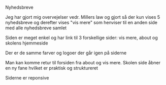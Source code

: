 Nyhedsbreve

Jeg har gjort mig overvejelser vedr. Millers law og gjort så der kun vises 5 nyhedsbreve og derefter vises
"vis mere" som henviser til en anden side med alle nyhedsbreve samlet

Siden er meget enkel og har link til 3 forskellige sider: vis mere, about og skolens hjemmeside

Der er de samme farver og logoer der går igen på siderne

Man kan komme retur til forsiden fra about og vis mere. Skolen side åbner en ny fane hvilket er praktisk og
struktureret

Siderne er reponsive 


